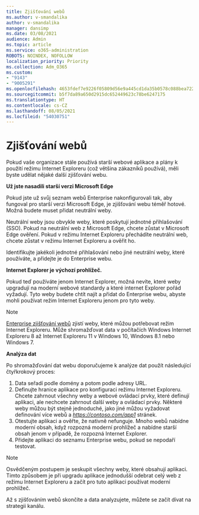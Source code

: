 ```yaml
---
title: Zjišťování webů
ms.author: v-smandalika
author: v-smandalika
manager: dansimp
ms.date: 03/08/2021
audience: Admin
ms.topic: article
ms.service: o365-administration
ROBOTS: NOINDEX, NOFOLLOW
localization_priority: Priority
ms.collection: Adm_O365
ms.custom:
- "9143"
- "9005291"
ms.openlocfilehash: 4653fdef7e9226f05809d56e9a445cd1da35b0578c088bea72252a281d4527d2
ms.sourcegitcommit: b5f7da89a650d2915dc652449623c78be6247175
ms.translationtype: HT
ms.contentlocale: cs-CZ
ms.lasthandoff: 08/05/2021
ms.locfileid: "54030751"
---
```

# <a name="do-site-discovery"></a>Zjišťování webů

Pokud vaše organizace stále používá starší webové aplikace a plány k použití režimu Internet Exploreru (což většina zákazníků používá), měli byste udělat nějaké další zjišťování webu.

**Už jste nasadili starší verzi Microsoft Edge**

Pokud jste už svůj seznam webů Enterprise nakonfigurovali tak, aby fungoval pro starší verzi Microsoft Edge, je zjišťování webu téměř hotové. Možná budete muset přidat neutrální weby.

Neutrální weby jsou obvykle weby, které poskytují jednotné přihlašování (SSO). Pokud na neutrální web z Microsoft Edge, chcete zůstat v Microsoft Edge ověření. Pokud v režimu Internet Exploreru přechádíte neutrální web, chcete zůstat v režimu Internet Exploreru a ověřit ho.

Identifikujte jakékoli jednotné přihlašování nebo jiné neutrální weby, které používáte, a přidejte je do Enterprise webu.

**Internet Explorer je výchozí prohlížeč.**

Pokud teď používáte jenom Internet Explorer, možná nevíte, které weby upgradují na moderní webové standardy a které internet Explorer pořád vyžadují. Tyto weby budete chtít najít a přidat do Enterprise webu, abyste mohli používat režim Internet Exploreru jenom pro tyto weby.

> [!NOTE]
> [Enterprise zjišťování webů](https://docs.microsoft.com/internet-explorer/ie11-deploy-guide/collect-data-using-enterprise-site-discovery) zjistí weby, které můžou potřebovat režim Internet Exploreru. Může shromažďovat data v počítačích Windows Internet Exploreru 8 až Internet Exploreru 11 v Windows 10, Windows 8.1 nebo Windows 7.

**Analýza dat**

Po shromažďování dat webu doporučujeme k analýze dat použít následující čtyřkrokový proces:
1. Data seřadí podle domény a potom podle adresy URL.
2. Definujte hranice aplikace pro konfiguraci režimu Internet Exploreru. Chcete zahrnout všechny weby a webové ovládací prvky, které definují aplikaci, ale nechcete zahrnout další weby a ovládací prvky. Některé weby můžou být stejně jednoduché, jako jiné můžou vyžadovat definování více webů a *https://contoso.com/app1* stránek.
3. Otestujte aplikaci a ověřte, že nativně nefunguje. Mnoho webů nabídne moderní obsah, když rozpozná moderní prohlížeč a nabídne starší obsah jenom v případě, že rozpozná Internet Explorer.
4. Přidejte aplikaci do seznamu Enterprise webu, pokud se nepodaří testovat.

> [!NOTE]
> Osvědčeným postupem je seskupit všechny weby, které obsahují aplikaci. Tímto způsobem je při upgradu aplikace jednodušší odebrat celý web z režimu Internet Exploreru a začít pro tuto aplikaci používat moderní prohlížeč.

Až s zjišťováním webů skončíte a data analyzujete, můžete se začít dívat na strategii kanálu.

